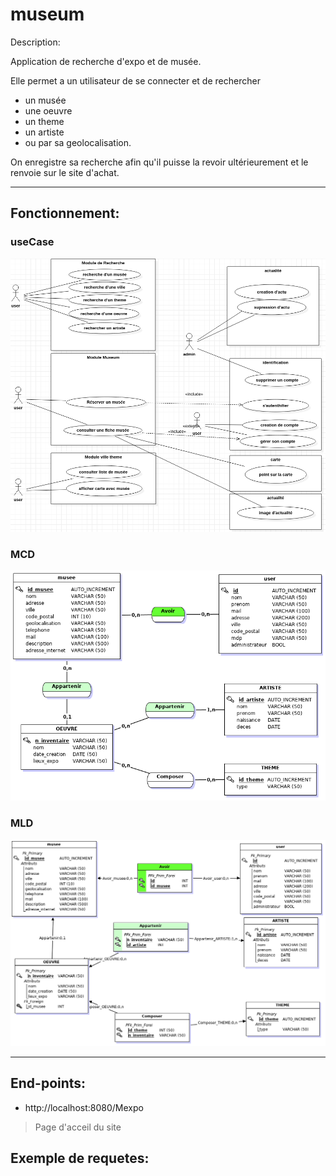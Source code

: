 # museum
Description:

Application de recherche d'expo et de musée.

Elle permet a un utilisateur de se connecter et de rechercher 
-  un musée
-  une oeuvre
-  un theme
-  un artiste
- ou par sa geolocalisation.
  
On enregistre sa recherche afin qu'il puisse la revoir ultérieurement et le renvoie sur le site d'achat.

***

## __Fonctionnement__:

### useCase

![](docs/useCase/useCases.png)

### MCD
![](docs/mcd/mcd.png)

### MLD
![](docs/mcd/mld.png)

***

## __End-points__:

- http://localhost:8080/Mexpo

> Page d'acceil du site
        
        

## __Exemple de requetes__: 
